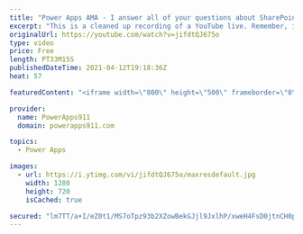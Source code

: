 ```yaml
---
title: "Power Apps AMA - I answer all of your questions about SharePoint, Flow, Dataverse and more"
excerpt: "This is a cleaned up recording of a YouTube live. Remember, if you subscribe you could be part of this next time.   0:00 Start 2:27 overview of a sign in and sign out app 4:24 Search, StartsWith, and Delegation 7:22 Sharing your app 8:39 Video link - SharePoint Permissions video with flow https://www.youtube.com/watch?v=_Qnz4YeHses"
originalUrl: https://youtube.com/watch?v=jifdtQJ675o
type: video
price: Free
length: PT33M15S
publishedDateTime: 2021-04-12T19:18:36Z
heat: 57

featuredContent: "<iframe width=\"800\" height=\"500\" frameborder=\"0\" src=\"https://www.youtube.com/embed/jifdtQJ675o\" allow=\"accelerometer; autoplay; encrypted-media; gyroscope; picture-in-picture\" allowfullscreen></iframe>"

provider:
  name: PowerApps911
  domain: powerapps911.com

topics:
  - Power Apps

images:
  - url: https://i.ytimg.com/vi/jifdtQJ675o/maxresdefault.jpg
    width: 1280
    height: 720
    isCached: true

secured: "lm7TT/a+I/eZ0t1/MS7oTpz93b2XZowBekGJjl9JxlhP/xweH4FsD0jtnCH0pnP892W4bqTRitx8QX57NoFbVm7nfO5B6aptEZs3U+16s/N1skxr2FOZSMQgBiHazkeH0iV2jSZj6Sz3omu0GznomwLvs7LHH+0KhjN9C++eDmeWBkZyFshgPoJ34o4o//eq0UpCQCxDEQeDZWUy6Ijy5CTA8WXD5jQ9gkmueGrq8DKeENr/uHrhnZXXyxaer507Lm6k1CtAWLg+Pf1T/CqVwrtDvyFo3YHyyqP0nF4hf+ZTnigUawxjt+Y1PA+J/rlHxzPHtTENd/YJYHeNhykvRKgAOTMhgnbx3zhS7XBVPtGkEgYm+Zxgc2lAsWdcz5cetOSacFXPdLwQzfOuu4DoxQ==;3k7otxMrPyQ7QFt4Fq9+qA=="
---
```


